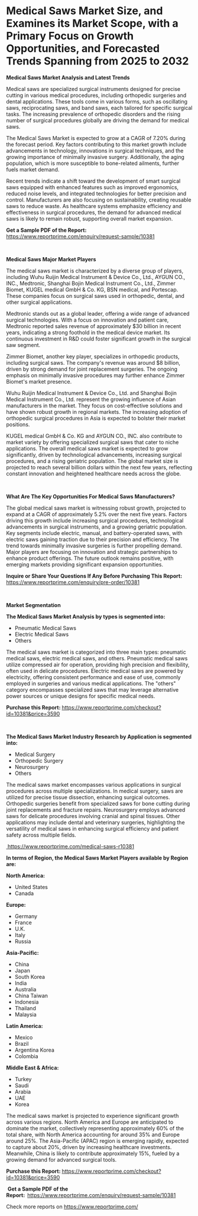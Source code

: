 <p><h1>Medical Saws Market Size, and Examines its Market Scope, with a Primary Focus on Growth Opportunities, and Forecasted Trends Spanning from 2025 to 2032</h1></p><p><strong>Medical Saws Market Analysis and Latest Trends</strong></p>
<p><p>Medical saws are specialized surgical instruments designed for precise cutting in various medical procedures, including orthopedic surgeries and dental applications. These tools come in various forms, such as oscillating saws, reciprocating saws, and band saws, each tailored for specific surgical tasks. The increasing prevalence of orthopedic disorders and the rising number of surgical procedures globally are driving the demand for medical saws.</p><p>The Medical Saws Market is expected to grow at a CAGR of 7.20% during the forecast period. Key factors contributing to this market growth include advancements in technology, innovations in surgical techniques, and the growing importance of minimally invasive surgery. Additionally, the aging population, which is more susceptible to bone-related ailments, further fuels market demand.</p><p>Recent trends indicate a shift toward the development of smart surgical saws equipped with enhanced features such as improved ergonomics, reduced noise levels, and integrated technologies for better precision and control. Manufacturers are also focusing on sustainability, creating reusable saws to reduce waste. As healthcare systems emphasize efficiency and effectiveness in surgical procedures, the demand for advanced medical saws is likely to remain robust, supporting overall market expansion.</p></p>
<p><strong>Get a Sample PDF of the Report:&nbsp;</strong> <a href="https://www.reportprime.com/enquiry/request-sample/10381?utm_campaign=3515&utm_medium=2&utm_source=Github&utm_content=ia&utm_term=20032025&utm_id=medical-saws">https://www.reportprime.com/enquiry/request-sample/10381</a></p>
<p>&nbsp;</p>
<p><strong>Medical Saws Major Market Players</strong></p>
<p><p>The medical saws market is characterized by a diverse group of players, including Wuhu Ruijin Medical Instrument & Device Co., Ltd., AYGUN CO., INC., Medtronic, Shanghai Bojin Medical Instrument Co., Ltd., Zimmer Biomet, KUGEL medical GmbH & Co. KG, BSN medical, and Portescap. These companies focus on surgical saws used in orthopedic, dental, and other surgical applications.</p><p>Medtronic stands out as a global leader, offering a wide range of advanced surgical technologies. With a focus on innovation and patient care, Medtronic reported sales revenue of approximately $30 billion in recent years, indicating a strong foothold in the medical device market. Its continuous investment in R&D could foster significant growth in the surgical saw segment.</p><p>Zimmer Biomet, another key player, specializes in orthopedic products, including surgical saws. The company's revenue was around $8 billion, driven by strong demand for joint replacement surgeries. The ongoing emphasis on minimally invasive procedures may further enhance Zimmer Biomet's market presence.</p><p>Wuhu Ruijin Medical Instrument & Device Co., Ltd. and Shanghai Bojin Medical Instrument Co., Ltd. represent the growing influence of Asian manufacturers in the market. They focus on cost-effective solutions and have shown robust growth in regional markets. The increasing adoption of orthopedic surgical procedures in Asia is expected to bolster their market positions.</p><p>KUGEL medical GmbH & Co. KG and AYGUN CO., INC. also contribute to market variety by offering specialized surgical saws that cater to niche applications. The overall medical saws market is expected to grow significantly, driven by technological advancements, increasing surgical procedures, and a rising geriatric population. The global market size is projected to reach several billion dollars within the next few years, reflecting constant innovation and heightened healthcare needs across the globe.</p></p>
<p>&nbsp;</p>
<p><strong>What Are The Key Opportunities For Medical Saws Manufacturers?</strong></p>
<p><p>The global medical saws market is witnessing robust growth, projected to expand at a CAGR of approximately 5.2% over the next five years. Factors driving this growth include increasing surgical procedures, technological advancements in surgical instruments, and a growing geriatric population. Key segments include electric, manual, and battery-operated saws, with electric saws gaining traction due to their precision and efficiency. The trend towards minimally invasive surgeries is further propelling demand. Major players are focusing on innovation and strategic partnerships to enhance product offerings. The future outlook remains positive, with emerging markets providing significant expansion opportunities.</p></p>
<p><strong>Inquire or Share Your Questions If Any Before Purchasing This Report:</strong> <a href="https://www.reportprime.com/enquiry/pre-order/10381?utm_campaign=3515&utm_medium=2&utm_source=Github&utm_content=ia&utm_term=20032025&utm_id=medical-saws">https://www.reportprime.com/enquiry/pre-order/10381</a></p>
<p>&nbsp;</p>
<p><strong>Market Segmentation</strong></p>
<p><strong>The Medical Saws Market Analysis by types is segmented into:</strong></p>
<p><ul><li>Pneumatic Medical Saws</li><li>Electric Medical Saws</li><li>Others</li></ul></p>
<p><p>The medical saws market is categorized into three main types: pneumatic medical saws, electric medical saws, and others. Pneumatic medical saws utilize compressed air for operation, providing high precision and flexibility, often used in delicate procedures. Electric medical saws are powered by electricity, offering consistent performance and ease of use, commonly employed in surgeries and various medical applications. The "others" category encompasses specialized saws that may leverage alternative power sources or unique designs for specific medical needs.</p></p>
<p><strong>Purchase this Report:&nbsp;</strong><a href="https://www.reportprime.com/checkout?id=10381&price=3590&utm_campaign=3515&utm_medium=2&utm_source=Github&utm_content=ia&utm_term=20032025&utm_id=medical-saws">https://www.reportprime.com/checkout?id=10381&price=3590</a></p>
<p>&nbsp;</p>
<p><strong>The Medical Saws Market Industry Research by Application is segmented into:</strong></p>
<p><ul><li>Medical Surgery</li><li>Orthopedic Surgery</li><li>Neurosurgery</li><li>Others</li></ul></p>
<p><p>The medical saws market encompasses various applications in surgical procedures across multiple specializations. In medical surgery, saws are utilized for precise tissue dissection, enhancing surgical outcomes. Orthopedic surgeries benefit from specialized saws for bone cutting during joint replacements and fracture repairs. Neurosurgery employs advanced saws for delicate procedures involving cranial and spinal tissues. Other applications may include dental and veterinary surgeries, highlighting the versatility of medical saws in enhancing surgical efficiency and patient safety across multiple fields.</p></p>
<p><a href="https://www.reportprime.com/medical-saws-r10381?utm_campaign=3515&utm_medium=2&utm_source=Github&utm_content=ia&utm_term=20032025&utm_id=medical-saws">&nbsp;https://www.reportprime.com/medical-saws-r10381</a></p>
<p><strong>In terms of Region, the Medical Saws Market Players available by Region are:</strong></p>
<p>
    <p> <strong> North America: </strong>
        <ul>
            <li>United States</li>
            <li>Canada</li>
        </ul>
        </p> 
    <p> <strong> Europe: </strong>
        <ul>
            <li>Germany</li>
            <li>France</li>
            <li>U.K.</li>
            <li>Italy</li>
            <li>Russia</li>
        </ul>
        </p> 
    <p> <strong> Asia-Pacific: </strong>
        <ul>
            <li>China</li>
            <li>Japan</li>
            <li>South Korea</li>
            <li>India</li>
            <li>Australia</li>
            <li>China Taiwan</li>
            <li>Indonesia</li>
            <li>Thailand</li>
            <li>Malaysia</li>
        </ul>
        </p> 
    <p> <strong> Latin America: </strong>
        <ul>
            <li>Mexico</li>
            <li>Brazil</li>
            <li>Argentina Korea</li>
            <li>Colombia</li>
        </ul>
        </p> 
    <p> <strong> Middle East & Africa: </strong>
        <ul>
            <li>Turkey</li>
            <li>Saudi</li>
            <li>Arabia</li>
            <li>UAE</li>
            <li>Korea</li>
        </ul>
    </p>
    </p>
<p><p>The medical saws market is projected to experience significant growth across various regions. North America and Europe are anticipated to dominate the market, collectively representing approximately 60% of the total share, with North America accounting for around 35% and Europe around 25%. The Asia-Pacific (APAC) region is emerging rapidly, expected to capture about 20%, driven by increasing healthcare investments. Meanwhile, China is likely to contribute approximately 15%, fueled by a growing demand for advanced surgical tools.</p></p>
<p><strong>Purchase this Report: </strong><a href="https://www.reportprime.com/checkout?id=10381&price=3590&utm_campaign=3515&utm_medium=2&utm_source=Github&utm_content=ia&utm_term=20032025&utm_id=medical-saws">https://www.reportprime.com/checkout?id=10381&price=3590</a></p>
<p>&nbsp;<strong>Get a Sample PDF of the Report:&nbsp;&nbsp;</strong><a href="https://www.reportprime.com/enquiry/request-sample/10381?utm_campaign=3515&utm_medium=2&utm_source=Github&utm_content=ia&utm_term=20032025&utm_id=medical-saws">https://www.reportprime.com/enquiry/request-sample/10381</a></p>
<p><strong></strong></p>
<p>Check more reports on <a href="https://www.reportprime.com/?utm_campaign=3515&utm_medium=2&utm_source=Github&utm_content=ia&utm_term=20032025&utm_id=medical-saws">https://www.reportprime.com/</a></p>